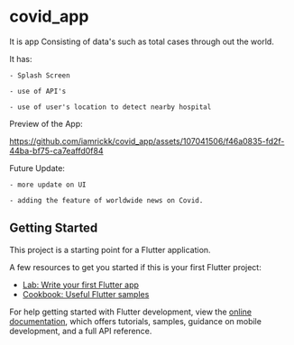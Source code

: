 # covid_app
It is app Consisting of data's such as total cases through out the world.

It has:

    - Splash Screen
    
    - use of API's
    
    - use of user's location to detect nearby hospital
    

Preview of the App:
    

https://github.com/iamrickk/covid_app/assets/107041506/f46a0835-fd2f-44ba-bf75-ca7eaffd0f84




Future Update:

    - more update on UI
    
    - adding the feature of worldwide news on Covid.
    

## Getting Started

This project is a starting point for a Flutter application.

A few resources to get you started if this is your first Flutter project:

- [Lab: Write your first Flutter app](https://docs.flutter.dev/get-started/codelab)
- [Cookbook: Useful Flutter samples](https://docs.flutter.dev/cookbook)

For help getting started with Flutter development, view the
[online documentation](https://docs.flutter.dev/), which offers tutorials,
samples, guidance on mobile development, and a full API reference.

